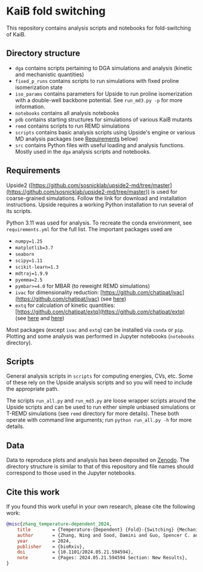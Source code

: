 # KaiB fold switching

This repository contains analysis scripts and notebooks for fold-switching of KaiB.

## Directory structure
- `dga` contains scripts pertaining to DGA simulations and analysis (kinetic and mechanistic quantities)
- `fixed_p_runs` contains scripts to run simulations with fixed proline isomerization state
- `iso_params` contains parameters for Upside to run proline isomerization with a double-well backbone potential. See `run_md3.py -p` for more information.
- `notebooks` contains all analysis notebooks
- `pdb` contains starting structures for simulations of various KaiB mutants
- `remd` contains scripts to run REMD simulations
- `scripts` contains basic analysis scripts using Upside's engine or various MD analysis packages (see [Requirements](#requirements) below)
- `src` contains Python files with useful loading and analysis functions. Mostly used in the `dga` analysis scripts and notebooks.

## Requirements
Upside2 ([https://github.com/sosnicklab/upside2-md/tree/master](https://github.com/sosnicklab/upside2-md/tree/master)) is
used for coarse-grained simulations. Follow the link for download and installation instructions. Upside requires
a working Python installation to run several of its scripts.

Python 3.11 was used for analysis. To recreate the conda environment,
see `requirements.yml` for the full list.
The important packages used are
- `numpy=1.25`
- `matplotlib=3.7`
- `seaborn`
- `scipy=1.11`
- `scikit-learn=1.3`
- `mdtraj=1.9.9`
- `pyemma=2.5`
- `pymbar>=4.0` for MBAR (to reweight REMD simulations)
- `ivac` for dimensionality reduction: [https://github.com/chatipat/ivac](https://github.com/chatipat/ivac) (see [here](https://pubs.acs.org/doi/full/10.1021/acs.jpcb.0c06477))
- `extq` for calculation of kinetic quantities: [https://github.com/chatipat/extq](https://github.com/chatipat/extq) (see [here](https://pmc.ncbi.nlm.nih.gov/articles/PMC8903024/) and [here](https://pubs.aip.org/aip/jcp/article-abstract/160/8/084108/3267205/Accurate-estimates-of-dynamical-statistics-using?redirectedFrom=fulltext))

Most packages (except `ivac` and `extq`) can be installed via `conda` or `pip`.
Plotting and some analysis was performed in Jupyter notebooks (`notebooks` directory).

## Scripts
General analysis scripts in `scripts` for computing 
energies, CVs, etc. Some of these rely on the Upside analysis scripts and so you will
need to include the appropriate path.

The scripts `run_all.py` and `run_md3.py` are loose wrapper scripts around the Upside
scripts and can be used to run either simple unbiased simulations or T-REMD simulations (see `remd`
directory for more details). These both operate with command line arguments; run 
`python run_all.py -h` for more details.

## Data
Data to reproduce plots and analysis has been deposited on [Zenodo](https://doi.org/10.5281/zenodo.14160033). The directory structure is similar to that of this repository and file names should correspond to those used in the Jupyter notebooks.

## Cite this work
If you found this work useful in your own research, please cite the following work:
```bibtex
@misc{zhang_temperature-dependent_2024,
	title        = {Temperature-{Dependent} {Fold}-{Switching} {Mechanism} of the {Circadian} {Clock} {Protein} {KaiB}},
	author       = {Zhang, Ning and Sood, Damini and Guo, Spencer C. and Chen, Nanhao and Antoszewski, Adam and Marianchuk, Tegan and Chavan, Archana and Dey, Supratim and Xiao, Yunxian and Hong, Lu and Peng, Xiangda and Baxa, Michael and Partch, Carrie and Wang, Lee-Ping and Sosnick, Tobin R. and Dinner, Aaron R. and LiWang, Andy},
	year         = 2024,
	publisher    = {bioRxiv},
	doi          = {10.1101/2024.05.21.594594},
	note         = {Pages: 2024.05.21.594594 Section: New Results},
}
```

